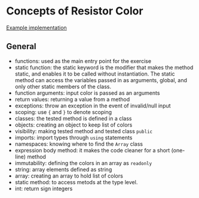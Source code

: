 # Concepts of Resistor Color

[Example implementation](https://exercism.io/tracks/csharp/exercises/resistor-color/solutions)

## General

- functions: used as the main entry point for the exercise
- static function: the static keyword is the modifier that makes the method static, and enables it to be called without instantiation. The static method can access the variables passed in as arguments, global, and only other static members of the class.
- function arguments: input color is passed as an arguments
- return values: returning a value from a method
- exceptions: throw an exception in the event of invalid/null input
- scoping: use `{` and `}` to denote scoping
- classes: the tested method is defined in a class
- objects: creating an object to keep list of colors
- visibility: making tested method and tested class `public`
- imports: import types through `using` statements
- namespaces: knowing where to find the `Array` class
- expression body method: it makes the code cleaner for a short (one-line) method
- immutability: defining the colors in an array as `readonly`
- string: array elements defined as string
- array: creating an array to hold list of colors
- static method: to access metods at the type level.
- int: return sign integers
